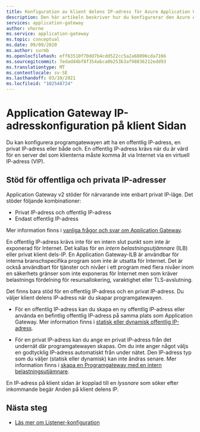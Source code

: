 ```yaml
---
title: Konfiguration av klient delens IP-adress för Azure Application Gateway
description: Den här artikeln beskriver hur du konfigurerar den Azure Application gatewayens frontend-IP-adress.
services: application-gateway
author: vhorne
ms.service: application-gateway
ms.topic: conceptual
ms.date: 09/09/2020
ms.author: surmb
ms.openlocfilehash: eff63510f70dd7b4cdd522cc5a2a68096cda7166
ms.sourcegitcommit: 7edadd4bf8f354abca0b253b3af98836212edd93
ms.translationtype: MT
ms.contentlocale: sv-SE
ms.lasthandoff: 03/10/2021
ms.locfileid: "102548724"
---
```

# <a name="application-gateway-front-end-ip-address-configuration"></a>Application Gateway IP-adresskonfiguration på klient Sidan

Du kan konfigurera programgatewayen att ha en offentlig IP-adress, en privat IP-adress eller både och. En offentlig IP-adress krävs när du är värd för en server del som klienterna måste komma åt via Internet via en virtuell IP-adress (VIP).

## <a name="public-and-private-ip-address-support"></a>Stöd för offentliga och privata IP-adresser

Application Gateway v2 stöder för närvarande inte enbart privat IP-läge. Det stöder följande kombinationer:

* Privat IP-adress och offentlig IP-adress
* Endast offentlig IP-adress

Mer information finns i [vanliga frågor och svar om Application Gateway](application-gateway-faq.yml#how-do-i-use-application-gateway-v2-with-only-private-frontend-ip-address).


En offentlig IP-adress krävs inte för en intern slut punkt som inte är exponerad för Internet. Det kallas för en *intern belastningsutjämnare* (ILB) eller privat klient dels-IP. En Application Gateway-ILB är användbar för interna branschspecifika program som inte är utsatta för Internet. Det är också användbart för tjänster och nivåer i ett program med flera nivåer inom en säkerhets gränser som inte exponeras för Internet men som kräver belastnings fördelning för resursallokering, varaktighet eller TLS-avslutning.

Det finns bara stöd för en offentlig IP-adress och en privat IP-adress. Du väljer klient delens IP-adress när du skapar programgatewayen.

- För en offentlig IP-adress kan du skapa en ny offentlig IP-adress eller använda en befintlig offentlig IP-adress på samma plats som Application Gateway. Mer information finns i [statisk eller dynamisk offentlig IP-adress](./application-gateway-components.md#static-versus-dynamic-public-ip-address).

- För en privat IP-adress kan du ange en privat IP-adress från det undernät där programgatewayen skapas. Om du inte anger något väljs en godtycklig IP-adress automatiskt från under nätet. Den IP-adress typ som du väljer (statisk eller dynamisk) kan inte ändras senare. Mer information finns i [skapa en Programgateway med en intern belastningsutjämnare](./application-gateway-ilb-arm.md).

En IP-adress på klient sidan är kopplad till en *lyssnare* som söker efter inkommande begär Anden på klient delens IP.

## <a name="next-steps"></a>Nästa steg

- [Läs mer om Listener-konfiguration](configuration-listeners.md)
